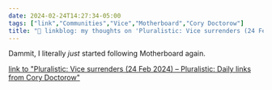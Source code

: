 ```yaml
---
date: 2024-02-24T14:27:34-05:00
tags: ["link","Communities","Vice","Motherboard","Cory Doctorow"]
title: "🔗 linkblog: my thoughts on 'Pluralistic: Vice surrenders (24 Feb 2024) – Pluralistic: Daily links from Cory Doctorow'"
---
```

Dammit, I literally *just* started following Motherboard again.

[link to "Pluralistic: Vice surrenders (24 Feb 2024) – Pluralistic: Daily links from Cory Doctorow"](https://pluralistic.net/2024/02/24/anti-posse/)